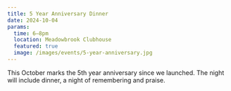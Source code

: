 ```yaml
---
title: 5 Year Anniversary Dinner
date: 2024-10-04
params:
  time: 6–8pm
  location: Meadowbrook Clubhouse
  featured: true
  image: /images/events/5-year-anniversary.jpg
---
```


This October marks the 5th year anniversary since we launched. The night will include dinner, a night of remembering and praise.

<!--more-->

